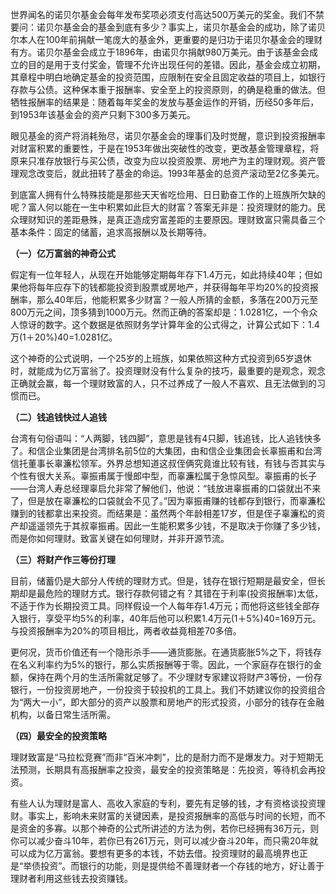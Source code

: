世界闻名的诺贝尔基金会每年发布奖项必须支付高达500万美元的奖金。我们不禁要问：诺贝尔基金会的基金到底有多少？事实上，诺贝尔基金会的成功，除了诺贝尔本人在100年前捐献一笔庞大的基金外，更重要的是归功于诺贝尔基金会的理财有方。诺贝尔基金会成立于1896年，由诺贝尔捐献980万美元。由于该基金会成立的目的是用于支付奖金，管理不允许出现任何的差错。因此，基金会成立初期，其章程中明白地确定基金的投资范围，应限制在安全且固定收益的项目上，如银行存款与公债。这种保本重于报酬率、安全至上的投资原则，的确是稳重的做法。但牺牲报酬率的结果是：随着每年奖金的发放与基金运作的开销，历经50多年后，到1953年该基金会的资产只剩下300多万美元。

眼见基金的资产将消耗殆尽，诺贝尔基金会的理事们及时觉醒，意识到投资报酬率对财富积累的重要性，于是在1953年做出突破性的改变，更改基金管理章程，将原来只准存放银行与买公债，改变为应以投资股票、房地产为主的理财观。资产管理观念改变后，就此扭转了基金的命运。1993年基金的总资产滚动至2亿多美元。

到底富人拥有什么特殊技能是那些天天省吃俭用、日日勤奋工作的上班族所欠缺的呢？富人何以能在一生中积累如此巨大的财富？答案无非是：投资理财的能力。民众理财知识的差距悬殊，是真正造成穷富差距的主要原因。理财致富只需具备三个基本条件：固定的储蓄，追求高报酬以及长期等待。

**（一）亿万富翁的神奇公式**

假定有一位年轻人，从现在开始能够定期每年存下1.4万元，如此持续40年；但如果他将每年应存下的钱都能投资到股票或房地产，并获得每年平均20%的投资报酬率，那么40年后，他能积累多少财富？一般人所猜的金额，多落在200万元至800万元之间，顶多猜到1000万元。然而正确的答案却是：1.0281亿，一个令众人惊讶的数字。这个数据是依照财务学计算年金的公式得之，计算公式如下：1.4万(1＋20%)40=1.0281亿。

这个神奇的公式说明，一个25岁的上班族，如果依照这种方式投资到65岁退休时，就能成为亿万富翁了。投资理财没有什么复杂的技巧，最重要的是观念，观念正确就会赢，每一个理财致富的人，只不过养成了一般人不喜欢、且无法做到的习惯而已。

**（二）钱追钱快过人追钱**

台湾有句俗语叫：“人两脚，钱四脚”，意思是钱有4只脚，钱追钱，比人追钱快多了。和信企业集团是台湾排名前5位的大集团，由和信企业集团会长辜振甫和台湾信托董事长辜濂松领军。外界总想知道这叔侄俩究竟谁比较有钱，有钱与否其实与个性有很大关系。辜振甫属于慢郎中型，而辜濂松属于急惊风型。辜振甫的长子——台湾人寿总经理辜启允非常了解他们，他说：“钱放进辜振甫的口袋就出不来了，但是放在辜濂松的口袋就会不见了。”因为辜振甫赚的钱都存到银行，而辜濂松赚到的钱都拿出来投资。而结果是：虽然两个年龄相差17岁，但是侄子辜濂松的资产却遥遥领先于其叔辜振甫。因此一生能积累多少钱，不是取决于你赚了多少钱，而是你如何理财。致富关键在如何理财，并非开源节流。

**（三）将财产作三等份打理**

目前，储蓄仍是大部分人传统的理财方式。但是，钱存在银行短期是最安全，但长期却是最危险的理财方式。银行存款何错之有？其错在于利率(投资报酬率)太低，不适于作为长期投资工具。同样假设一个人每年存1.4万元；而他将这些钱全部存入银行，享受平均5%的利率，40年后他可以积累1.4万元(1＋5%)40=169万元。与投资报酬率为20%的项目相比，两者收益竟相差70多倍。

更何况，货币价值还有一个隐形杀手——通货膨胀。在通货膨胀5%之下，将钱存在名义利率约为5%的银行，那么实质报酬等于零。因此，一个家庭存在银行的金额，保持在两个月的生活所需就足够了。不少理财专家建议将财产3等份，一份存银行，一份投资房地产，一份投资于较投机的工具上。我们不妨建议你的投资组合为“两大一小”，即大部分的资产以股票和房地产的形式投资，小部分的钱存在金融机构，以备日常生活所需。

**（四）最安全的投资策略**

理财致富是“马拉松竞赛”而非“百米冲刺”，比的是耐力而不是爆发力。对于短期无法预测，长期具有高报酬率之投资，最安全的投资策略是：先投资，等待机会再投资。

有些人认为理财是富人、高收入家庭的专利，要先有足够的钱，才有资格谈投资理财。事实上，影响未来财富的关键因素，是投资报酬率的高低与时间的长短，而不是资金的多寡。以那个神奇的公式所讲述的方法为例，若你已经拥有36万元，则你可以减少奋斗10年，若你已有261万元，则可以减少奋斗20年，而只需20年就可以成为亿万富翁。要想有更多的本钱，不妨去借。投资理财的最高境界也正是“举债投资”。而银行的功能，则是提供给不善理财者一个存钱的地方，好让善于理财者利用这些钱去投资赚钱。